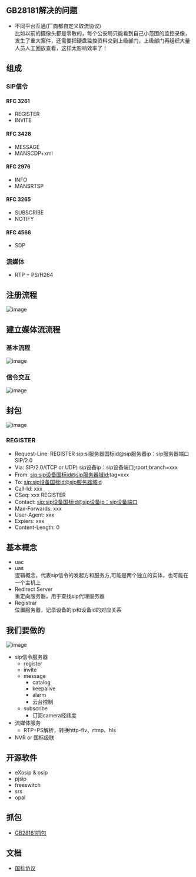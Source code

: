
## GB28181解决的问题
- 不同平台互通(厂商都自定义取流协议)  
比如以前的摄像头都是零散的，每个公安局只能看到自己小范围的监控录像，发生了重大案件，还需要把硬盘监控资料交到上级部门，上级部门再组织大量人员人工回放查看，这样太影响效率了！

## 组成
### SIP信令
#### RFC 3261
- REGISTER
- INVITE
#### RFC 3428
- MESSAGE
- MANSCDP+xml
#### RFC 2976
- INFO
- MANSRTSP
#### RFC 3265
- SUBSCRIBE
- NOTIFY
#### RFC 4566
- SDP
### 流媒体
- RTP + PS/H264

## 注册流程
![image](./images/register.png)

## 建立媒体流流程
### 基本流程
![image](./images/sip基本网络模型.png)
### 信令交互
![image](./images/invite.png)

## 封包
![image](./images/协议.jpeg)
### REGISTER
- Request-Line: REGISTER sip:si服务器国标id@sip服务器ip：sip服务器端口 SIP/2.0
- Via: SIP/2.0/(TCP or UDP) sip设备ip：sip设备端口;rport;branch=xxx
- From: <sip:sip设备国标id@sip服务器域id>;tag=xxx
- To: <sip:sip设备国标id@sip服务器域id>
- Call-Id: xxx
- CSeq: xxx REGISTER
- Contact: <sip:sip设备国标id@sip设备ip：sip设备端口>
- Max-Forwards: xxx
- User-Agent: xxx
- Expiers: xxx
- Content-Length: 0

## 基本概念
- uac
- uas  
    逻辑概念，代表sip信令的发起方和服务方,可能是两个独立的实体，也可能在一个主机上
- Redirect Server  
    重定向服务器，用于查找sip代理服务器
- Registrar  
   位置服务器，记录设备的ip和设备id的对应关系

## 我们要做的
![image](./images//ali-gb28181.png)
- sip信令服务器
    - register
    - invite
    - message
        - catalog
        - keepalive
        - alarm
        - 云台控制
    - subscribe
        - 订阅camera经纬度
- 流媒体服务
    - RTP+PS解析，转换http-flv、rtmp、hls
- NVR or 国标级联

## 开源软件
- eXosip & osip
- pjsip
- freeswitch
- srs
- opal

## 抓包
- [GB28181抓包](./data/gb28181.pcap)

## 文档
- [国标协议](https://raw.githubusercontent.com/felix-001/GB28181/master/doc/GB-T28181%20%E8%A7%86%E9%A2%91%E8%81%94%E7%BD%91_%E4%BF%A1%E6%81%AF%E4%BC%A0%E8%BE%93%E4%BA%A4%E6%8D%A2%E6%8E%A7%E5%88%B6%E6%8A%80%E6%9C%AF%E8%A6%81%E6%B1%82%EF%BC%88%E6%8A%A5%E6%89%B9%E7%A8%BF%EF%BC%893.17.doc)
